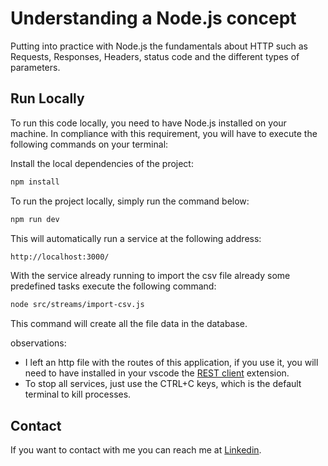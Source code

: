 # Understanding a Node.js concept

Putting into practice with Node.js the fundamentals about HTTP such as Requests, Responses, Headers, status code and the different types of parameters.

## Run Locally

To run this code locally, you need to have Node.js installed on your machine. In compliance with this requirement, you will have to execute the following commands on your terminal:

Install the local dependencies of the project:

```bash
npm install
```

To run the project locally, simply run the command below:

```bash
npm run dev
```

This will automatically run a service at the following address:

```bash
http://localhost:3000/
```

With the service already running to import the csv file already some predefined tasks execute the following command:

```bash
node src/streams/import-csv.js
```

This command will create all the file data in the database.

observations:

- I left an http file with the routes of this application, if you use it, you will need to have installed in your vscode the [REST client](https://marketplace.visualstudio.com/items?itemName=humao.rest-client) extension.
- To stop all services, just use the CTRL+C keys, which is the default terminal to kill processes.

## Contact

If you want to contact with me you can reach me at [Linkedin](https://www.linkedin.com/in/denilsonbaptista/).
